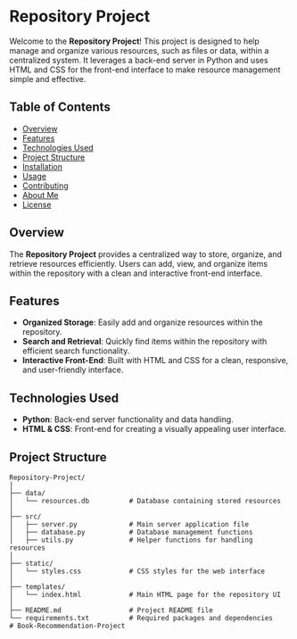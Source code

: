 # Repository Project

Welcome to the **Repository Project**! This project is designed to help manage and organize various resources, such as files or data, within a centralized system. It leverages a back-end server in Python and uses HTML and CSS for the front-end interface to make resource management simple and effective.

## Table of Contents

- [Overview](#overview)
- [Features](#features)
- [Technologies Used](#technologies-used)
- [Project Structure](#project-structure)
- [Installation](#installation)
- [Usage](#usage)
- [Contributing](#contributing)
- [About Me](#about-me)
- [License](#license)

## Overview

The **Repository Project** provides a centralized way to store, organize, and retrieve resources efficiently. Users can add, view, and organize items within the repository with a clean and interactive front-end interface.

## Features

- **Organized Storage**: Easily add and organize resources within the repository.
- **Search and Retrieval**: Quickly find items within the repository with efficient search functionality.
- **Interactive Front-End**: Built with HTML and CSS for a clean, responsive, and user-friendly interface.

## Technologies Used

- **Python**: Back-end server functionality and data handling.
- **HTML & CSS**: Front-end for creating a visually appealing user interface.

## Project Structure

```plaintext
Repository-Project/
│
├── data/
│   └── resources.db          # Database containing stored resources
│
├── src/
│   ├── server.py             # Main server application file
│   ├── database.py           # Database management functions
│   ├── utils.py              # Helper functions for handling resources
│
├── static/
│   └── styles.css            # CSS styles for the web interface
│
├── templates/
│   └── index.html            # Main HTML page for the repository UI
│
├── README.md                 # Project README file
└── requirements.txt          # Required packages and dependencies
# Book-Recommendation-Project

